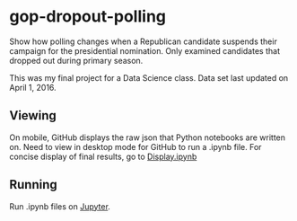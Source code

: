 # gop-dropout-polling
Show how polling changes when a Republican candidate suspends their campaign for the presidential nomination. Only examined candidates that dropped out during primary season.

This was my final project for a Data Science class. Data set last updated on April 1, 2016.

## Viewing
On mobile, GitHub displays the raw json that Python notebooks are written on. Need to view in desktop mode for GitHub to run a .ipynb file. For concise display of final results, go to [Display.ipynb](https://github.com/dorfman/gop-dropout-polling/blob/master/Display.ipynb)

## Running
Run .ipynb files on [Jupyter](http://jupyter.org/).
